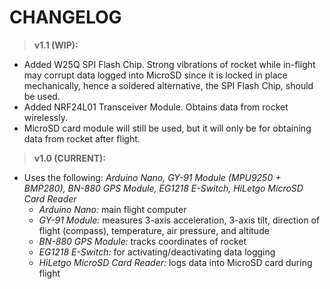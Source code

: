 # CHANGELOG

> **v1.1 (WIP):**
- Added W25Q SPI Flash Chip. Strong vibrations of rocket while in-flight may corrupt data logged into MicroSD since it is locked in place mechanically, hence a soldered alternative, the SPI Flash Chip, should be used.
- Added NRF24L01 Transceiver Module. Obtains data from rocket wirelessly. 
- MicroSD card module will still be used, but it will only be for obtaining data from rocket after flight.
 
> **v1.0 (CURRENT):**
- Uses the following: _Arduino Nano, GY-91 Module (MPU9250 + BMP280), BN-880 GPS Module, EG1218 E-Switch, HiLetgo MicroSD Card Reader_
  - _Arduino Nano:_ main flight computer
  - _GY-91 Module:_ measures 3-axis acceleration, 3-axis tilt, direction of flight (compass), temperature, air pressure, and altitude
  - _BN-880 GPS Module:_ tracks coordinates of rocket
  - _EG1218 E-Switch:_ for activating/deactivating data logging
  - _HiLetgo MicroSD Card Reader:_ logs data into MicroSD card during flight
